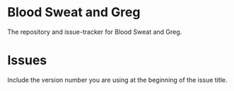 Blood Sweat and Greg
======
The repository and issue-tracker for Blood Sweat and Greg.

Issues
======
Include the version number you are using at the beginning of the issue title.

